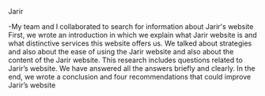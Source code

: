 Jarir

-My team and I collaborated to search for information about Jarir's website
First, we wrote an introduction in which we explain what Jarir website is and what distinctive services this website offers us. We talked about strategies and also about the ease of using the Jarir website and also about the content of the Jarir website. This research includes questions related to Jarir’s website. We have answered all the answers briefly and clearly.
In the end, we wrote a conclusion and four recommendations that could improve Jarir’s website
